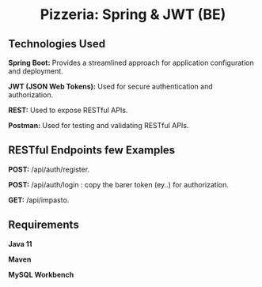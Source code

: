 <h1 align="center" id="title">Pizzeria: Spring & JWT (BE)</h1>

<h2>Technologies Used</h2>
<p id="description"><b>Spring Boot:</b> Provides a streamlined approach for application configuration and deployment.</p>
<p id="description"><b>JWT (JSON Web Tokens):</b> Used for secure authentication and authorization.</p>
<p id="description"><b>REST:</b> Used to expose RESTful APIs.</p>
<p id="description"><b>Postman:</b> Used for testing and validating RESTful APIs.</p>

<h2>RESTful Endpoints few Examples</h2>
<p id="description"><b>POST:</b> /api/auth/register.</p>
<p id="description"><b>POST:</b> /api/auth/login : copy the barer token (ey..) for authorization.</p>
<p id="description"><b>GET:</b> /api/impasto.</p>

<h2>Requirements</h2>
<p id="description"><b>Java 11</b></p>
<p id="description"><b>Maven</b></p>
<p id="description"><b>MySQL Workbench</b></p>
